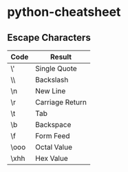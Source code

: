 # python-cheatsheet

## Escape Characters

|Code|Result|
|----|-----|
|\\'|Single Quote|
| \\\\ |Backslash|
|\n| New Line|
|\r| Carriage Return|
|\t| Tab|
|\b| Backspace|
|\f| Form Feed|
|\ooo| Octal Value|
|\xhh| Hex Value|